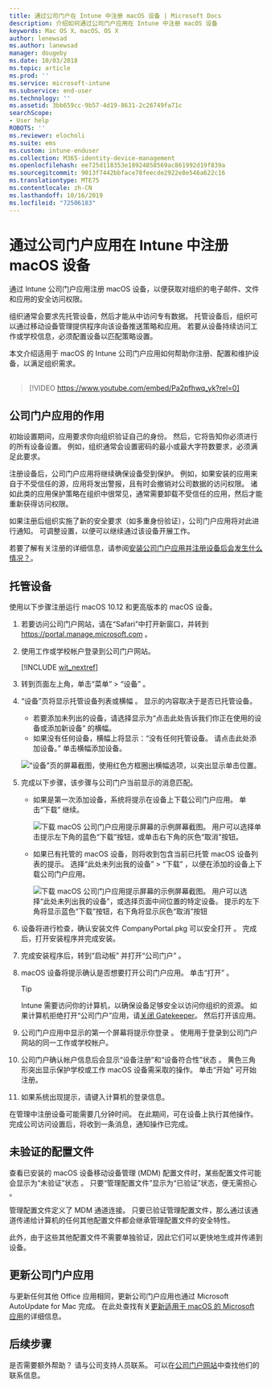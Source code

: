 ```yaml
---
title: 通过公司门户在 Intune 中注册 macOS 设备 | Microsoft Docs
description: 介绍如何通过公司门户应用在 Intune 中注册 macOS 设备
keywords: Mac OS X、macOS、OS X
author: lenewsad
ms.author: lanewsad
manager: dougeby
ms.date: 10/03/2018
ms.topic: article
ms.prod: ''
ms.service: microsoft-intune
ms.subservice: end-user
ms.technology: ''
ms.assetid: 3bb659cc-9b57-4d19-8631-2c26749fa71c
searchScope:
- User help
ROBOTS: ''
ms.reviewer: elocholi
ms.suite: ems
ms.custom: intune-enduser
ms.collection: M365-identity-device-management
ms.openlocfilehash: ee725d118353e18924858569ac861992d19f839a
ms.sourcegitcommit: 9013f7442bbface78feecde2922e8e546a622c16
ms.translationtype: MTE75
ms.contentlocale: zh-CN
ms.lasthandoff: 10/16/2019
ms.locfileid: "72506183"
---
```

# <a name="enroll-your-macos-device-in-intune-with-the-company-portal-app"></a>通过公司门户应用在 Intune 中注册 macOS 设备

通过 Intune 公司门户应用注册 macOS 设备，以便获取对组织的电子邮件、文件和应用的安全访问权限。

组织通常会要求先托管设备，然后才能从中访问专有数据。 托管设备后，组织可以通过移动设备管理提供程序向该设备推送策略和应用。 若要从设备持续访问工作或学校信息，必须配置设备以匹配策略设置。  

本文介绍适用于 macOS 的 Intune 公司门户应用如何帮助你注册、配置和维护设备，以满足组织需求。  
</br>
> [!VIDEO https://www.youtube.com/embed/Pa2pfhwq_yk?rel=0]

## <a name="what-to-expect-from-the-company-portal-app"></a>公司门户应用的作用

初始设置期间，应用要求你向组织验证自己的身份。 然后，它将告知你必须进行的所有设备设置。 例如，组织通常会设置密码的最小或最大字符数要求，必须满足此要求。    

注册设备后，公司门户应用将继续确保设备受到保护。 例如，如果安装的应用来自于不受信任的源，应用将发出警报，且有时会撤销对公司数据的访问权限。 诸如此类的应用保护策略在组织中很常见，通常需要卸载不受信任的应用，然后才能重新获得访问权限。

如果注册后组织实施了新的安全要求（如多重身份验证），公司门户应用将对此进行通知。 可调整设置，以便可以继续通过该设备开展工作。  

若要了解有关注册的详细信息，请参阅[安装公司门户应用并注册设备后会发生什么情况？](what-happens-if-you-install-the-Company-Portal-app-and-enroll-your-device-in-intune-macos.md)。  

## <a name="get-your-device-managed"></a>托管设备  
使用以下步骤注册运行 macOS 10.12 和更高版本的 macOS 设备。   


1. 若要访问公司门户网站，请在“Safari”中打开新窗口，并转到 https://portal.manage.microsoft.com  。  

2. 使用工作或学校帐户登录到公司门户网站。

   [!INCLUDE [wit_nextref](includes/end-user-password-guidance.md)]


3. 转到页面左上角，单击“菜单” > “设备”   。  

4. “设备”页将显示托管设备列表或横幅  。 显示的内容取决于是否已托管设备。 
    * 若要添加未列出的设备，请选择显示为“点击此处告诉我们你正在使用的设备或添加新设备”  的横幅。
    * 如果没有任何设备，横幅上将显示：“没有任何托管设备。  请点击此处添加设备。” 单击横幅添加设备。  

     ![“设备”页的屏幕截图，使用红色方框圈出横幅选项，以突出显示单击位置。](./media/CP-enroll-MACOS-1808.png)  
5. 完成以下步骤，该步骤与公司门户当前显示的消息匹配。  
    * 如果是第一次添加设备，系统将提示在设备上下载公司门户应用。 单击“下载”  继续。  

         ![下载 macOS 公司门户应用提示屏幕的示例屏幕截图。 用户可以选择单击提示左下角的蓝色“下载”按钮，或单击右下角的灰色“取消”按钮。](./media/CP-enroll-download-macOS-1808.png)  

    * 如果已有托管的 macOS 设备，则将收到包含当前已托管 macOS 设备列表的提示。 选择“此处未列出我的设备”   > “下载”  ，以便在添加的设备上下载公司门户应用。  

         ![下载 macOS 公司门户应用提示屏幕的示例屏幕截图。 用户可以选择“此处未列出我的设备”，或选择页面中间位置的特定设备。 提示的左下角将显示蓝色“下载”按钮，右下角将显示灰色“取消”按钮](./media/cp-mac-os-device-isnt-here-1808.png)  

6. 设备将进行检查，确认安装文件 CompanyPortal.pkg 可以安全打开  。 完成后，打开安装程序并完成安装。  

7. 完成安装程序后，转到“启动板”  并打开“公司门户”  。  

8. macOS 设备将提示确认是否想要打开公司门户应用。 单击“打开”  。  

   > [!TIP]
   > Intune 需要访问你的计算机，以确保设备足够安全以访问你组织的资源。 如果计算机拒绝打开“公司门户”应用，请[关闭 Gatekeeper](https://support.apple.com/HT202491)。 然后打开该应用。

9. 公司门户应用中显示的第一个屏幕将提示你登录  。 使用用于登录到公司门户网站的同一工作或学校帐户。

10. 公司门户确认帐户信息后会显示“设备注册”和“设备符合性”状态   。 黄色三角形突出显示保护学校或工作 macOS 设备需采取的操作。 单击“开始”  可开始注册。 

11. 如果系统出现提示，请键入计算机的登录信息。  

在管理中注册设备可能需要几分钟时间。 在此期间，可在设备上执行其他操作。 完成公司访问设置后，将收到一条消息，通知操作已完成。  

## <a name="unverified-profiles"></a>未验证的配置文件
查看已安装的 macOS 设备移动设备管理 (MDM) 配置文件时，某些配置文件可能会显示为“未验证”状态  。 只要“管理配置文件”显示为“已验证”状态，便无需担心   。  

管理配置文件定义了 MDM 通道连接。 只要已验证管理配置文件，那么通过该通道传递给计算机的任何其他配置文件都会继承管理配置文件的安全特性。

此外，由于这些其他配置文件不需要单独验证，因此它们可以更快地生成并传递到设备。 

## <a name="updating-the-company-portal-app"></a>更新公司门户应用

与更新任何其他 Office 应用相同，更新公司门户应用也通过 Microsoft AutoUpdate for Mac 完成。 在此处查找有关[更新适用于 macOS 的 Microsoft 应用](https://support.office.com/article/Check-for-Office-for-Mac-updates-automatically-bfd1e497-c24d-4754-92ab-910a4074d7c1)的详细信息。  

## <a name="next-steps"></a>后续步骤  
是否需要额外帮助？ 请与公司支持人员联系。 可以在[公司门户网站](https://go.microsoft.com/fwlink/?linkid=2010980)中查找他们的联系信息。  


